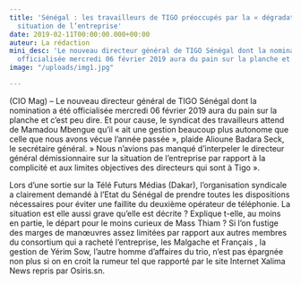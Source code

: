 ```yaml
---
title: 'Sénégal : les travailleurs de TIGO préoccupés par la « dégradation » de la
  situation de l’entreprise'
date: 2019-02-11T00:00:00.000+00:00
auteur: La rédaction
mini_desc: 'Le nouveau directeur général de TIGO Sénégal dont la nomination a été
  officialisée mercredi 06 février 2019 aura du pain sur la planche et c’est peu dire. '
image: "/uploads/img1.jpg"

---
```

(CIO Mag) – Le nouveau directeur général de TIGO Sénégal dont la nomination a été officialisée mercredi 06 février 2019 aura du pain sur la planche et c’est peu dire. Et pour cause, le syndicat des travailleurs attend de Mamadou Mbengue qu’il « ait une gestion beaucoup plus autonome que celle que nous avons vécue l’année passée », plaide Alioune Badara Seck, le secrétaire général. » Nous n’avions pas manqué d’interpeler le directeur général démissionnaire sur la situation de l’entreprise par rapport à la complicité et aux limites objectives des directeurs qui sont à Tigo ».

Lors d’une sortie sur la Télé Futurs Médias (Dakar), l’organisation syndicale a clairement demandé à l’Etat du Sénégal de prendre toutes les dispositions nécessaires pour éviter une faillite du deuxième opérateur de téléphonie. La situation est elle aussi grave qu’elle est décrite ? Explique t-elle, au moins en partie, le départ pour le moins curieux de Mass Thiam ? Si l’on fustige des marges de manœuvres assez limitées par rapport aux autres membres du consortium qui a racheté l’entreprise, les Malgache et Français , la gestion de Yérim Sow, l’autre homme d’affaires du trio, n’est pas épargnée non plus si on en croit la rumeur tel que rapporté par le site Internet Xalima News repris par Osiris.sn.